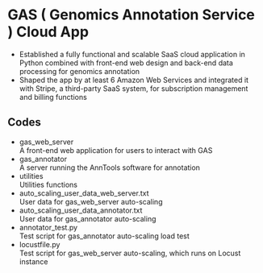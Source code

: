 # GAS (	Genomics Annotation Service ) Cloud App
* Established a fully functional and scalable SaaS cloud application in Python combined with front-end web design and back-end data processing for genomics annotation  
* Shaped the app by at least 6 Amazon Web Services and integrated it with Stripe, a third-party SaaS system, for subscription management and billing functions  

## Codes
* gas_web_server  
		A front-end web application for users to interact with GAS
* gas_annotator  
		A server running the AnnTools software for annotation
* utilities  
		Utilities functions
* auto_scaling_user_data_web_server.txt  
		User data for gas_web_server auto-scaling
* auto_scaling_user_data_annotator.txt  
		User data for gas_annotator auto-scaling
* annotator_test.py  
		Test script for gas_annotator auto-scaling load test
* locustfile.py  
		Test script for gas_web_server auto-scaling, which runs on Locust instance

